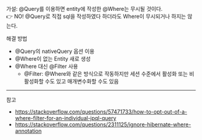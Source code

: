 가설: @Query를 이용하면 entity에 작성한 @Where는 무시될 것이다.  
👉 NO! @Query로 직접 sql을 작성하였다 하더라도 Where이 무시되거나 하지는 않는다.

해결 방법
- @Query의 nativeQuery 옵션 이용
- @Where이 없는 Entity 새로 생성
- @Where 대신 @Filter 사용
  - @Filter: @Where와 같은 방식으로 작동하지만 세션 수준에서 활성화 또는 비활성화할 수도 있고 매개변수화할 수도 있음

***
참고
- https://stackoverflow.com/questions/57471733/how-to-opt-out-of-a-where-filter-for-an-individual-jpql-query
- https://stackoverflow.com/questions/2311125/ignore-hibernate-where-annotation
